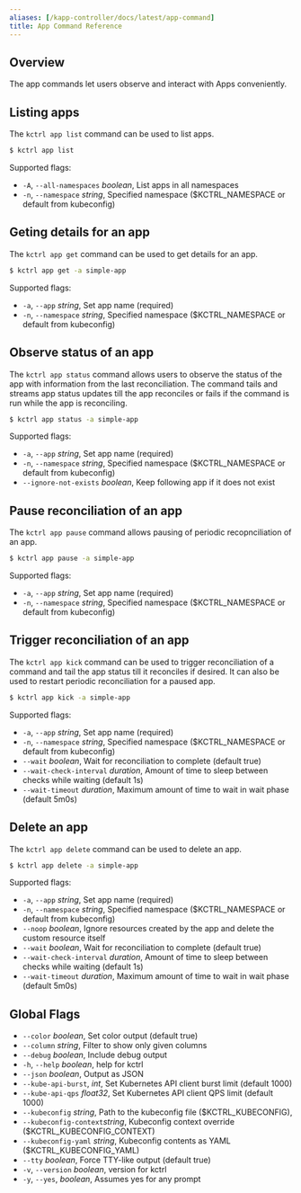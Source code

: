 ```yaml
---
aliases: [/kapp-controller/docs/latest/app-command]
title: App Command Reference
---
```


## Overview
The app commands let users observe and interact with Apps conveniently.

## Listing apps
The `kctrl app list` command can be used to list apps.
```bash
$ kctrl app list
```
Supported flags:
- `-A`, `--all-namespaces` _boolean_, List apps in all namespaces
- `-n`, `--namespace` _string_, Specified namespace ($KCTRL_NAMESPACE or default from kubeconfig)

## Geting details for an app
The `kctrl app get` command can be used to get details for an app.
```bash
$ kctrl app get -a simple-app
```
Supported flags:
- `-a`, `--app` _string_, Set app name (required)
- `-n`, `--namespace` _string_, Specified namespace ($KCTRL_NAMESPACE or default from kubeconfig)

## Observe status of an app
The `kctrl app status` command allows users to observe the status of the app with information from the last reconciliation. The command tails and streams app status updates till the app reconciles or fails if the command is run while the app is reconciling.
```bash
$ kctrl app status -a simple-app
```
Supported flags:
- `-a`, `--app` _string_, Set app name (required)
- `-n`, `--namespace` _string_, Specified namespace ($KCTRL_NAMESPACE or default from kubeconfig)
- `--ignore-not-exists` _boolean_, Keep following app if it does not exist

## Pause reconciliation of an app
The `kctrl app pause` command allows pausing of periodic recopnciliation of an app.
```bash
$ kctrl app pause -a simple-app
```
Supported flags:
- `-a`, `--app` _string_, Set app name (required)
- `-n`, `--namespace` _string_, Specified namespace ($KCTRL_NAMESPACE or default from kubeconfig)

## Trigger reconciliation of an app
The `kctrl app kick` command can be used to trigger reconciliation of a command and tail the app status till it reconciles if desired. It can also be used to restart periodic reconciliation for a paused app.
```bash
$ kctrl app kick -a simple-app
```
Supported flags:
- `-a`, `--app` _string_, Set app name (required)
- `-n`, `--namespace` _string_, Specified namespace ($KCTRL_NAMESPACE or default from kubeconfig)
- `--wait` _boolean_, Wait for reconciliation to complete (default true)
- `--wait-check-interval` _duration_, Amount of time to sleep between checks while waiting (default 1s)
- `--wait-timeout` _duration_, Maximum amount of time to wait in wait phase (default 5m0s)

## Delete an app
The `kctrl app delete` command can be used to delete an app.
```bash
$ kctrl app delete -a simple-app
```
Supported flags:
- `-a`, `--app` _string_, Set app name (required)
- `-n`, `--namespace` _string_, Specified namespace ($KCTRL_NAMESPACE or default from kubeconfig)
- `--noop` _boolean_, Ignore resources created by the app and delete the custom resource itself
- `--wait` _boolean_, Wait for reconciliation to complete (default true)
- `--wait-check-interval` _duration_, Amount of time to sleep between checks while waiting (default 1s)
- `--wait-timeout` _duration_, Maximum amount of time to wait in wait phase (default 5m0s)

## Global Flags
- `--color` _boolean_, Set color output (default true)
- `--column` _string_, Filter to show only given columns
- `--debug` _boolean_, Include debug output
- `-h`, `--help` _boolean_, help for kctrl
- `--json` _boolean_, Output as JSON
- `--kube-api-burst`, _int_, Set Kubernetes API client burst limit (default 1000)
- `--kube-api-qps` _float32_, Set Kubernetes API client QPS limit (default 1000)
- `--kubeconfig` _string_, Path to the kubeconfig file ($KCTRL_KUBECONFIG),
- `--kubeconfig-context`_string_, Kubeconfig context override ($KCTRL_KUBECONFIG_CONTEXT)
- `--kubeconfig-yaml` _string_, Kubeconfig contents as YAML ($KCTRL_KUBECONFIG_YAML)
- `--tty` _boolean_, Force TTY-like output (default true)
- `-v`, `--version` _boolean_, version for kctrl
- `-y`, `--yes`, _boolean_, Assumes yes for any prompt
